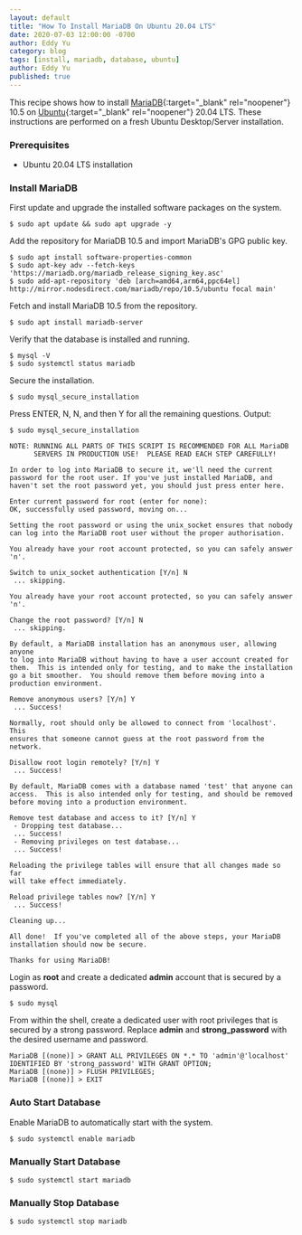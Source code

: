 ```yaml
---
layout: default
title: "How To Install MariaDB On Ubuntu 20.04 LTS"
date: 2020-07-03 12:00:00 -0700
author: Eddy Yu
category: blog
tags: [install, mariadb, database, ubuntu]
author: Eddy Yu
published: true
---
```


This recipe shows how to install [MariaDB](https://mariadb.org/){:target="_blank" rel="noopener"}
10.5 on [Ubuntu](https://ubuntu.com/){:target="_blank" rel="noopener"} 20.04 LTS. 
These instructions are performed on a fresh Ubuntu Desktop/Server installation.

### Prerequisites
* Ubuntu 20.04 LTS installation

### Install MariaDB
First update and upgrade the installed software packages on the system.
```
$ sudo apt update && sudo apt upgrade -y
```

Add the repository for MariaDB 10.5 and import MariaDB's GPG public key.
```
$ sudo apt install software-properties-common
$ sudo apt-key adv --fetch-keys 'https://mariadb.org/mariadb_release_signing_key.asc'
$ sudo add-apt-repository 'deb [arch=amd64,arm64,ppc64el] http://mirror.nodesdirect.com/mariadb/repo/10.5/ubuntu focal main'
``` 

Fetch and install MariaDB 10.5 from the repository.
```
$ sudo apt install mariadb-server
```

Verify that the database is installed and running.
```
$ mysql -V
$ sudo systemctl status mariadb
```

Secure the installation.
```
$ sudo mysql_secure_installation
```

Press ENTER, N, N, and then Y for all the remaining 
questions. Output:
```
$ sudo mysql_secure_installation

NOTE: RUNNING ALL PARTS OF THIS SCRIPT IS RECOMMENDED FOR ALL MariaDB
      SERVERS IN PRODUCTION USE!  PLEASE READ EACH STEP CAREFULLY!

In order to log into MariaDB to secure it, we'll need the current
password for the root user. If you've just installed MariaDB, and
haven't set the root password yet, you should just press enter here.

Enter current password for root (enter for none): 
OK, successfully used password, moving on...

Setting the root password or using the unix_socket ensures that nobody
can log into the MariaDB root user without the proper authorisation.

You already have your root account protected, so you can safely answer 'n'.

Switch to unix_socket authentication [Y/n] N
 ... skipping.

You already have your root account protected, so you can safely answer 'n'.

Change the root password? [Y/n] N
 ... skipping.

By default, a MariaDB installation has an anonymous user, allowing anyone
to log into MariaDB without having to have a user account created for
them.  This is intended only for testing, and to make the installation
go a bit smoother.  You should remove them before moving into a
production environment.

Remove anonymous users? [Y/n] Y
 ... Success!

Normally, root should only be allowed to connect from 'localhost'.  This
ensures that someone cannot guess at the root password from the network.

Disallow root login remotely? [Y/n] Y
 ... Success!

By default, MariaDB comes with a database named 'test' that anyone can
access.  This is also intended only for testing, and should be removed
before moving into a production environment.

Remove test database and access to it? [Y/n] Y
 - Dropping test database...
 ... Success!
 - Removing privileges on test database...
 ... Success!

Reloading the privilege tables will ensure that all changes made so far
will take effect immediately.

Reload privilege tables now? [Y/n] Y
 ... Success!

Cleaning up...

All done!  If you've completed all of the above steps, your MariaDB
installation should now be secure.

Thanks for using MariaDB!
```

Login as __root__ and create a dedicated __admin__ account that is secured by
a password.
```
$ sudo mysql
```

From within the shell, create a dedicated user with root privileges that is 
secured by a strong password. Replace __admin__ and __strong_password__ with 
the desired username and password.
```
MariaDB [(none)] > GRANT ALL PRIVILEGES ON *.* TO 'admin'@'localhost' IDENTIFIED BY 'strong_password' WITH GRANT OPTION;
MariaDB [(none)] > FLUSH PRIVILEGES;
MariaDB [(none)] > EXIT
``` 

### Auto Start Database
Enable MariaDB to automatically start with the system.
```
$ sudo systemctl enable mariadb
```

### Manually Start Database
```
$ sudo systemctl start mariadb
```

### Manually Stop Database
```
$ sudo systemctl stop mariadb
```
